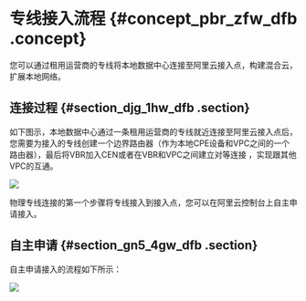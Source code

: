 # 专线接入流程 {#concept_pbr_zfw_dfb .concept}

您可以通过租用运营商的专线将本地数据中心连接至阿里云接入点，构建混合云，扩展本地网络。

## 连接过程 {#section_djg_1hw_dfb .section}

如下图示，本地数据中心通过一条租用运营商的专线就近连接至阿里云接入点后，您需要为接入的专线创建一个边界路由器（作为本地CPE设备和VPC之间的一个路由器），最后将VBR加入CEN或者在VBR和VPC之间建立对等连接 ，实现跟其他VPC的互通。

![](http://static-aliyun-doc.oss-cn-hangzhou.aliyuncs.com/assets/img/21420/156013683012044_zh-CN.png)

物理专线连接的第一个步骤将专线接入到接入点，您可以在阿里云控制台上自主申请接入。

## 自主申请 {#section_gn5_4gw_dfb .section}

自主申请接入的流程如下所示：

![](http://static-aliyun-doc.oss-cn-hangzhou.aliyuncs.com/assets/img/21420/156013683012045_zh-CN.png)

